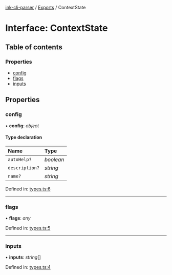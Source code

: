 [ink-cli-parser](../README.md) / [Exports](../modules.md) / ContextState

# Interface: ContextState

## Table of contents

### Properties

- [config](contextstate.md#config)
- [flags](contextstate.md#flags)
- [inputs](contextstate.md#inputs)

## Properties

### config

• **config**: _object_

#### Type declaration

| Name           | Type      |
| :------------- | :-------- |
| `autoHelp?`    | _boolean_ |
| `description?` | _string_  |
| `name?`        | _string_  |

Defined in:
[types.ts:6](https://github.com/Souvikns/ink-cli-parser/blob/e7f88e8/lib/types.ts#L6)

---

### flags

• **flags**: _any_

Defined in:
[types.ts:5](https://github.com/Souvikns/ink-cli-parser/blob/e7f88e8/lib/types.ts#L5)

---

### inputs

• **inputs**: _string_[]

Defined in:
[types.ts:4](https://github.com/Souvikns/ink-cli-parser/blob/e7f88e8/lib/types.ts#L4)
